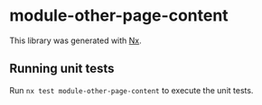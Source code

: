 # module-other-page-content

This library was generated with [Nx](https://nx.dev).

## Running unit tests

Run `nx test module-other-page-content` to execute the unit tests.
